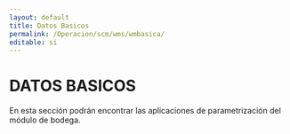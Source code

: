 ```yaml
---
layout: default
title: Datos Basicos
permalink: /Operacion/scm/wms/wmbasica/
editable: si
---
```


# DATOS BASICOS  

En esta sección podrán encontrar las aplicaciones de parametrización del módulo de bodega.

